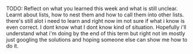 TODO: Reflect on what you learned this week and what is still unclear.
Learnt about lists, how to nest them and how to call them into other lists. there's still alot i need to learn and right now im not sure if what i know is even correct. I dont know what I dont know kind of situation. Hopefully i'll understand what i'm doing by the end of this term but right not im mostly just googling the solutions and hoping someone else can show me how to do it.

